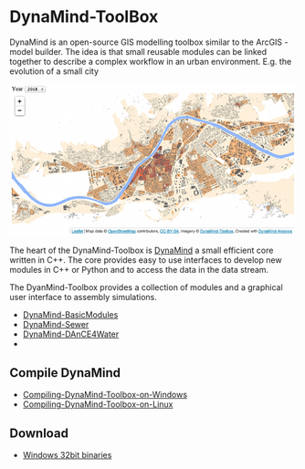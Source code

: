 DynaMind-ToolBox
================

DynaMind is an open-source GIS modelling toolbox similar to the ArcGIS - model builder. The idea is that small reusable modules can be linked together to describe a complex workflow in an urban environment. E.g. the evolution of a small city

<a href="http://htmlpreview.github.io/?https://github.com/christianurich/DynaMind-Analysis/blob/master/viewer/viewer.html"><img src="https://github.com/christianurich/DynaMind-Analysis/blob/master/viewer.png?raw=true" border="0"></a> 

The heart of the DynaMind-Toolbox is [DynaMind](https://github.com/iut-ibk/DynaMind) a small efficient core written in C++. The core provides easy to use interfaces to develop new modules in C++ or Python and to access the data in the data stream. 

The DyanMind-Toolbox provides a collection of modules and a graphical user interface to assembly simulations.

- [DynaMind-BasicModules](https://github.com/iut-ibk/DynaMind-BasicModules )
- [DynaMind-Sewer](https://github.com/iut-ibk/DynaMind-Sewer)
- [DynaMind-DAnCE4Water](https://github.com/christianurich/DynaMind-DAnCE4Water)
- 
## Compile DynaMind
- [Compiling-DynaMind-Toolbox-on-Windows](https://github.com/iut-ibk/DynaMind-ToolBox/wiki/Compiling-DynaMind-Toolbox-on-Windows)
- [Compiling-DynaMind-Toolbox-on-Linux](https://github.com/iut-ibk/DynaMind-ToolBox/wiki/Compiling-DynaMind-Toolbox-on-Linux)


## Download 

 - [Windows 32bit binaries](http://dynamind-toolbox.org/downloads/)



